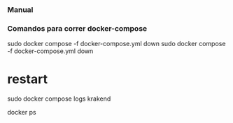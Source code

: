 ### Manual


### Comandos para correr docker-compose

sudo docker compose -f docker-compose.yml down
sudo docker compose -f docker-compose.yml down

# restart
sudo docker compose logs krakend

docker ps
